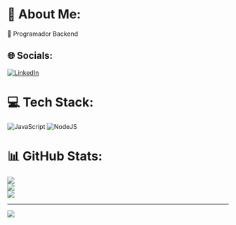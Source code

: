 # 💫 About Me:
💬 Programador Backend<br>


## 🌐 Socials:
[![LinkedIn](https://img.shields.io/badge/LinkedIn-%230077B5.svg?logo=linkedin&logoColor=white)](https://linkedin.com/in/https://www.linkedin.com/in/erick-lima-dev/) 

# 💻 Tech Stack:
![JavaScript](https://img.shields.io/badge/javascript-%23323330.svg?style=plastic&logo=javascript&logoColor=%23F7DF1E) ![NodeJS](https://img.shields.io/badge/node.js-6DA55F?style=plastic&logo=node.js&logoColor=white)
# 📊 GitHub Stats:
![](https://github-readme-stats.vercel.app/api?username=ErickLima1&theme=vue-dark&hide_border=false&include_all_commits=true&count_private=true)<br/>
![](https://github-readme-streak-stats.herokuapp.com/?user=ErickLima1&theme=vue-dark&hide_border=false)<br/>
![](https://github-readme-stats.vercel.app/api/top-langs/?username=ErickLima1&theme=vue-dark&hide_border=false&include_all_commits=true&count_private=true&layout=compact)

---
[![](https://visitcount.itsvg.in/api?id=ErickLima1&icon=0&color=0)](https://visitcount.itsvg.in)

<!-- Proudly created with GPRM ( https://gprm.itsvg.in ) -->